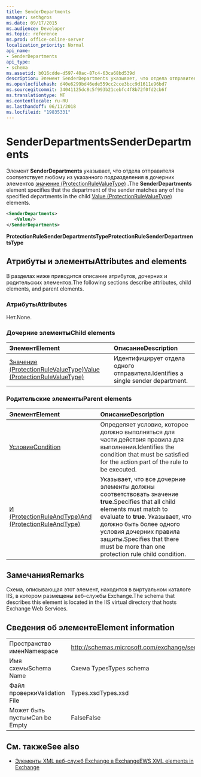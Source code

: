 ```yaml
---
title: SenderDepartments
manager: sethgros
ms.date: 09/17/2015
ms.audience: Developer
ms.topic: reference
ms.prod: office-online-server
localization_priority: Normal
api_name:
- SenderDepartments
api_type:
- schema
ms.assetid: b016cdde-d597-40ac-87c4-63ca68bd539d
description: Элемент SenderDepartments указывает, что отдела отправителя соответствует любому из указанного подразделения в дочерних элементов значение (ProtectionRuleValueType).
ms.openlocfilehash: d40e6299bd46ede559cc2cce3bcc9d1611e96bd7
ms.sourcegitcommit: 34041125dc8c5f993b21cebfc4f8b72f0fd2cb6f
ms.translationtype: MT
ms.contentlocale: ru-RU
ms.lasthandoff: 06/11/2018
ms.locfileid: "19835331"
---
```

# <a name="senderdepartments"></a><span data-ttu-id="1c7ea-103">SenderDepartments</span><span class="sxs-lookup"><span data-stu-id="1c7ea-103">SenderDepartments</span></span>

<span data-ttu-id="1c7ea-104">Элемент **SenderDepartments** указывает, что отдела отправителя соответствует любому из указанного подразделения в дочерних элементов [значение (ProtectionRuleValueType)](value-protectionrulevaluetype.md) .</span><span class="sxs-lookup"><span data-stu-id="1c7ea-104">The **SenderDepartments** element specifies that the department of the sender matches any of the specified departments in the child [Value (ProtectionRuleValueType)](value-protectionrulevaluetype.md) elements.</span></span> 
  
```XML
<SenderDepartments>
   <Value/>
</SenderDepartments>
```

 <span data-ttu-id="1c7ea-105">**ProtectionRuleSenderDepartmentsType**</span><span class="sxs-lookup"><span data-stu-id="1c7ea-105">**ProtectionRuleSenderDepartmentsType**</span></span>
## <a name="attributes-and-elements"></a><span data-ttu-id="1c7ea-106">Атрибуты и элементы</span><span class="sxs-lookup"><span data-stu-id="1c7ea-106">Attributes and elements</span></span>

<span data-ttu-id="1c7ea-107">В разделах ниже приводится описание атрибутов, дочерних и родительских элементов.</span><span class="sxs-lookup"><span data-stu-id="1c7ea-107">The following sections describe attributes, child elements, and parent elements.</span></span>
  
### <a name="attributes"></a><span data-ttu-id="1c7ea-108">Атрибуты</span><span class="sxs-lookup"><span data-stu-id="1c7ea-108">Attributes</span></span>

<span data-ttu-id="1c7ea-109">Нет.</span><span class="sxs-lookup"><span data-stu-id="1c7ea-109">None.</span></span>
  
### <a name="child-elements"></a><span data-ttu-id="1c7ea-110">Дочерние элементы</span><span class="sxs-lookup"><span data-stu-id="1c7ea-110">Child elements</span></span>

|<span data-ttu-id="1c7ea-111">**Элемент**</span><span class="sxs-lookup"><span data-stu-id="1c7ea-111">**Element**</span></span>|<span data-ttu-id="1c7ea-112">**Описание**</span><span class="sxs-lookup"><span data-stu-id="1c7ea-112">**Description**</span></span>|
|:-----|:-----|
|[<span data-ttu-id="1c7ea-113">Значение (ProtectionRuleValueType)</span><span class="sxs-lookup"><span data-stu-id="1c7ea-113">Value (ProtectionRuleValueType)</span></span>](value-protectionrulevaluetype.md) <br/> |<span data-ttu-id="1c7ea-114">Идентифицирует отдела одного отправителя.</span><span class="sxs-lookup"><span data-stu-id="1c7ea-114">Identifies a single sender department.</span></span>  <br/> |
   
### <a name="parent-elements"></a><span data-ttu-id="1c7ea-115">Родительские элементы</span><span class="sxs-lookup"><span data-stu-id="1c7ea-115">Parent elements</span></span>

|<span data-ttu-id="1c7ea-116">**Элемент**</span><span class="sxs-lookup"><span data-stu-id="1c7ea-116">**Element**</span></span>|<span data-ttu-id="1c7ea-117">**Описание**</span><span class="sxs-lookup"><span data-stu-id="1c7ea-117">**Description**</span></span>|
|:-----|:-----|
|[<span data-ttu-id="1c7ea-118">Условие</span><span class="sxs-lookup"><span data-stu-id="1c7ea-118">Condition</span></span>](condition.md) <br/> |<span data-ttu-id="1c7ea-119">Определяет условие, которое должно выполняться для части действия правила для выполнения.</span><span class="sxs-lookup"><span data-stu-id="1c7ea-119">Identifies the condition that must be satisfied for the action part of the rule to be executed.</span></span>  <br/> |
|[<span data-ttu-id="1c7ea-120">И (ProtectionRuleAndType)</span><span class="sxs-lookup"><span data-stu-id="1c7ea-120">And (ProtectionRuleAndType)</span></span>](and-protectionruleandtype.md) <br/> |<span data-ttu-id="1c7ea-121">Указывает, что все дочерние элементы должны соответствовать значение **true**.</span><span class="sxs-lookup"><span data-stu-id="1c7ea-121">Specifies that all child elements must match to evaluate to **true**.</span></span> <span data-ttu-id="1c7ea-122">Указывает, что должно быть более одного условия дочерних правила защиты.</span><span class="sxs-lookup"><span data-stu-id="1c7ea-122">Specifies that there must be more than one protection rule child condition.</span></span>  <br/> |
   
## <a name="remarks"></a><span data-ttu-id="1c7ea-123">Замечания</span><span class="sxs-lookup"><span data-stu-id="1c7ea-123">Remarks</span></span>

<span data-ttu-id="1c7ea-124">Схема, описывающая этот элемент, находится в виртуальном каталоге IIS, в котором размещены веб-службы Exchange.</span><span class="sxs-lookup"><span data-stu-id="1c7ea-124">The schema that describes this element is located in the IIS virtual directory that hosts Exchange Web Services.</span></span>
  
## <a name="element-information"></a><span data-ttu-id="1c7ea-125">Сведения об элементе</span><span class="sxs-lookup"><span data-stu-id="1c7ea-125">Element information</span></span>

|||
|:-----|:-----|
|<span data-ttu-id="1c7ea-126">Пространство имен</span><span class="sxs-lookup"><span data-stu-id="1c7ea-126">Namespace</span></span>  <br/> |http://schemas.microsoft.com/exchange/services/2006/types  <br/> |
|<span data-ttu-id="1c7ea-127">Имя схемы</span><span class="sxs-lookup"><span data-stu-id="1c7ea-127">Schema Name</span></span>  <br/> |<span data-ttu-id="1c7ea-128">Схема Types</span><span class="sxs-lookup"><span data-stu-id="1c7ea-128">Types schema</span></span>  <br/> |
|<span data-ttu-id="1c7ea-129">Файл проверки</span><span class="sxs-lookup"><span data-stu-id="1c7ea-129">Validation File</span></span>  <br/> |<span data-ttu-id="1c7ea-130">Types.xsd</span><span class="sxs-lookup"><span data-stu-id="1c7ea-130">Types.xsd</span></span>  <br/> |
|<span data-ttu-id="1c7ea-131">Может быть пустым</span><span class="sxs-lookup"><span data-stu-id="1c7ea-131">Can be Empty</span></span>  <br/> |<span data-ttu-id="1c7ea-132">False</span><span class="sxs-lookup"><span data-stu-id="1c7ea-132">False</span></span>  <br/> |
   
## <a name="see-also"></a><span data-ttu-id="1c7ea-133">См. также</span><span class="sxs-lookup"><span data-stu-id="1c7ea-133">See also</span></span>



- [<span data-ttu-id="1c7ea-134">Элементы XML веб-служб Exchange в Exchange</span><span class="sxs-lookup"><span data-stu-id="1c7ea-134">EWS XML elements in Exchange</span></span>](ews-xml-elements-in-exchange.md)

